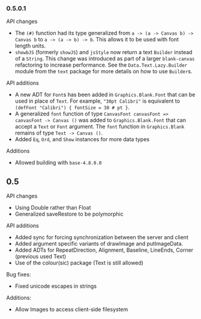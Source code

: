 ### 0.5.0.1
API changes
 * The `(#)` function had its type generalized from `a -> (a -> Canvas b) -> Canvas b` to `a -> (a -> b) -> b`. This allows it to be used with font length units.
 * `showbJS` (formerly `showJS`) and `jsStyle` now return a text `Builder` instead of a `String`. This change was introduced as part of a larger `blank-canvas` refactoring to increase performance. See the `Data.Text.Lazy.Builder` module from the `text` package for more details on how to use `Builder`s.

API additions
 * A new ADT for `Font`s has been added in `Graphics.Blank.Font` that can be used in place of `Text`. For example, `"30pt Calibri"` is equivalent to `(defFont "Calibri") { fontSize = 30 # pt }`.
 * A generalized `font` function of type `CanvasFont canvasFont => canvasFont -> Canvas ()` was added to `Graphics.Blank.Font` that can accept a `Text` or `Font` argument. The `font` function in `Graphics.Blank` remains of type `Text -> Canvas ()`.
* Added `Eq`, `Ord`, and `Show` instances for more data types

Additions
 * Allowed building with `base-4.8.0.0`

## 0.5

API changes
 * Using Double rather than Float
 * Generalized saveRestore to be polymorphic

API additions
 * Added sync for forcing synchronization between the server and client
 * Added argument specific variants of drawImage and putImageData.
 * Added ADTs for RepeatDirection, Alignment, Baseline, LineEnds, Corner (previous used Text)
 * Use of the colour(sic) package (Text is still allowed)

Bug fixes:
 * Fixed unicode escapes in strings

Additions:
 * Allow Images to access client-side filesystem

